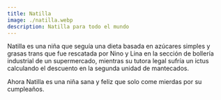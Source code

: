 ```yaml
---
title: Natilla
image: ./natilla.webp
description: Natilla para todo el mundo
---
```


Natilla es una niña que seguía una dieta basada en azúcares simples y grasas trans que fue rescatada por Nino y Lina en la sección de bollería industrial de un supermercado, mientras su tutora legal sufría un ictus calculando el descuento en la segunda unidad de mantecados.

Ahora Natilla es una niña sana y feliz que solo come mierdas por su cumpleaños.
